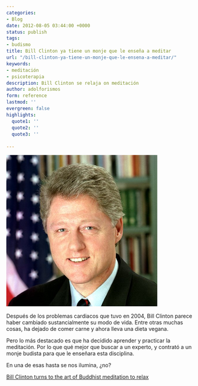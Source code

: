 ```yaml
---
categories:
- Blog
date: 2012-08-05 03:44:00 +0000
status: publish
tags:
- budismo
title: Bill Clinton ya tiene un monje que le enseña a meditar
url: "/bill-clinton-ya-tiene-un-monje-que-le-ensena-a-meditar/"
keywords:
- meditación
- psicoterapia
description: Bill Clinton se relaja on meditación
author: adolforismos
form: reference
lastmod: ''
evergreen: false
highlights:
  quote1: ''
  quote2: ''
  quote3: ''

---
```

<a title="By Original photo by Bob McNeely, The White House [1] Square by Juan Pablo Arancibia Medina (Original source         SOURCE FROM COMMONS) [Public domain], via Wikimedia Commons" href="http://commons.wikimedia.org/wiki/File%3ABill_Clinton_(square).jpg"><img class="alignright" alt="Bill Clinton (square)" src="/img/512px-Bill_Clinton_(square).jpg" width="400" height="400" /></a>

Después de los problemas cardiacos que tuvo en 2004, Bill Clinton parece haber cambiado sustancialmente su modo de vida. Entre otras muchas cosas, ha dejado de comer carne y ahora lleva una dieta vegana.

Pero lo más destacado es que ha decidido aprender y practicar la meditación. Por lo que qué mejor que buscar a un experto, y contrató a un monje budista para que le enseñara esta disciplina.

En una de esas hasta se nos ilumina, ¿no?

<a href="http://www.dailymail.co.uk/news/article-2183101/Bill-Clinton-turns-art-Buddhist-meditation-relax.html" target="_blank">Bill Clinton turns to the art of Buddhist meditation to relax</a>
